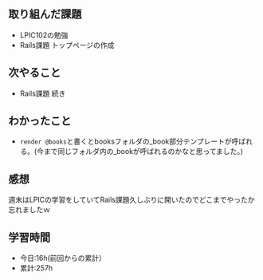 ## 取り組んだ課題
- LPIC102の勉強
- Rails課題 トップページの作成

## 次やること
- Rails課題 続き

## わかったこと
- `render @books`と書くとbooksフォルダの_book部分テンプレートが呼ばれる。(今まで同じフォルダ内の_bookが呼ばれるのかなと思ってました。)

## 感想
週末はLPICの学習をしていてRails課題久しぶりに開いたのでどこまでやったか忘れましたｗ

## 学習時間
- 今日:16h(前回からの累計）
- 累計:257h
